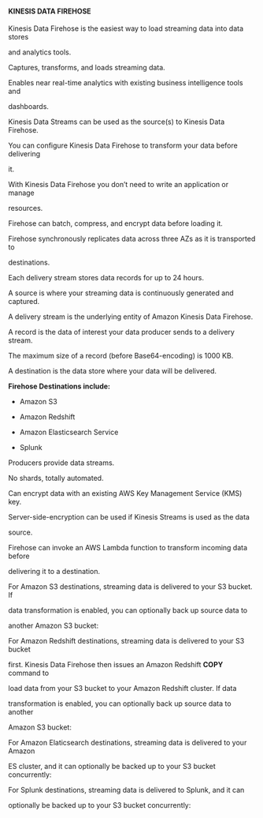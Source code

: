 #### KINESIS DATA FIREHOSE


Kinesis Data Firehose is the easiest way to load streaming data into data stores

and analytics tools.


Captures, transforms, and loads streaming data.


Enables near real-time analytics with existing business intelligence tools and

dashboards.


Kinesis Data Streams can be used as the source(s) to Kinesis Data Firehose.


You can configure Kinesis Data Firehose to transform your data before delivering

it.


With Kinesis Data Firehose you don’t need to write an application or manage

resources.


Firehose can batch, compress, and encrypt data before loading it.


Firehose synchronously replicates data across three AZs as it is transported to

destinations.


Each delivery stream stores data records for up to 24 hours.


A source is where your streaming data is continuously generated and captured.


A delivery stream is the underlying entity of Amazon Kinesis Data Firehose.


A record is the data of interest your data producer sends to a delivery stream.


The maximum size of a record (before Base64-encoding) is 1000 KB.


A destination is the data store where your data will be delivered.


**Firehose Destinations include:**


- Amazon S3

- Amazon Redshift

- Amazon Elasticsearch Service

- Splunk


Producers provide data streams.


No shards, totally automated.


Can encrypt data with an existing AWS Key Management Service (KMS) key.


Server-side-encryption can be used if Kinesis Streams is used as the data

source.


Firehose can invoke an AWS Lambda function to transform incoming data before

delivering it to a destination.


For Amazon S3 destinations, streaming data is delivered to your S3 bucket. If

data transformation is enabled, you can optionally back up source data to

another Amazon S3 bucket:


For Amazon Redshift destinations, streaming data is delivered to your S3 bucket

first. Kinesis Data Firehose then issues an Amazon Redshift **COPY** command to

load data from your S3 bucket to your Amazon Redshift cluster. If data

transformation is enabled, you can optionally back up source data to another

Amazon S3 bucket:


For Amazon Elaticsearch destinations, streaming data is delivered to your Amazon

ES cluster, and it can optionally be backed up to your S3 bucket concurrently:


For Splunk destinations, streaming data is delivered to Splunk, and it can

optionally be backed up to your S3 bucket concurrently:


